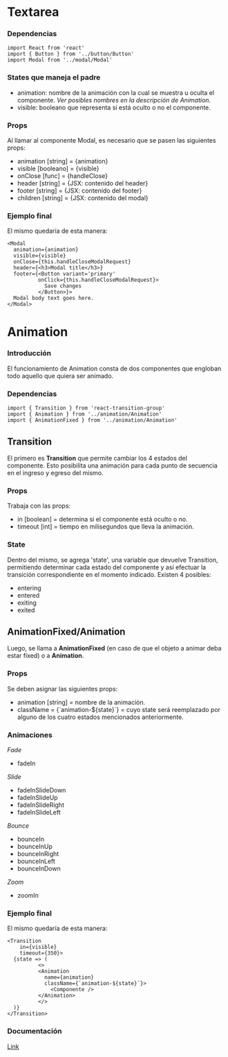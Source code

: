 # Textarea

### Dependencias

```react
import React from 'react'
import { Button } from '../button/Button'
import Modal from '../modal/Modal'
```

### States que maneja el padre

- animation: nombre de la animación con la cual se muestra u oculta el componente. _Ver posibles nombres en la descripción de Animation._
- visible: booleano que representa si está oculto o no el componente.

### Props

Al llamar al componente Modal, es necesario que se pasen las siguientes props:

- animation [string] = {animation}
- visible [booleano] = {visible}
- onClose [func] = {handleClose}
- header [string] = {JSX: contenido del header}
- footer [string] = {JSX: contenido del footer}
- children [string] = {JSX: contenido del modal}

### Ejemplo final

El mismo quedaría de esta manera:

```react
<Modal 
  animation={animation} 
  visible={visible} 
  onClose={this.handleCloseModalRequest} 
  header={<h3>Modal title</h3>} 
  footer={<Button variant='primary' 
          onClick={this.handleCloseModalRequest}> 
            Save changes
          </Button>}> 
  Modal body text goes here. 
</Modal>
```

# Animation

### Introducción

El funcionamiento de Animation consta de dos componentes que engloban todo aquello que quiera ser animado.

### Dependencias 

```react
import { Transition } from 'react-transition-group'
import { Animation } from '../animation/Animation'
import { AnimationFixed } from '../animation/Animation'
```

## Transition

El primero es **Transition** que permite cambiar los 4 estados del componente. Esto posibilita una animación para cada punto de secuencia en el ingreso y egreso del mismo.

### Props

Trabaja con las props:

- in [boolean] = determina si el componente está oculto o no.
- timeout [int] = tiempo en milisegundos que lleva la animación.

### State

Dentro del mismo, se agrega 'state', una variable que devuelve Transition, permitiendo determinar cada estado del componente y así efectuar la transición correspondiente en el momento indicado. Existen 4 posibles: 

- entering
- entered
- exiting
- exited

## AnimationFixed/Animation

Luego, se llama a **AnimationFixed** (en caso de que el objeto a animar deba estar fixed) o a **Animation**.

### Props

Se deben asignar las siguientes props: 

- animation [string] = nombre de la animación.
- className = {\`animation-${state}\`} = cuyo state será reemplazado por alguno de los cuatro estados mencionados anteriormente.

### Animaciones

_Fade_
- fadeIn

_Slide_
- fadeInSlideDown
- fadeInSlideUp
- fadeInSlideRight
- fadeInSlideLeft

_Bounce_
- bounceIn
- bounceInUp
- bounceInRight
- bounceInLeft
- bounceInDown

_Zoom_
- zoomIn

### Ejemplo final

El mismo quedaría de esta manera:

```react
<Transition 
    in={visible} 
    timeout={350}>
  {state => (
          <> 
          <Animation 
            name={animation} 
            className={`animation-${state}`}> 
              <Componente /> 
          </Animation>
          </>
  )}
</Transition>
```

### Documentación

[Link](https://reactcommunity.org/react-transition-group/transition)